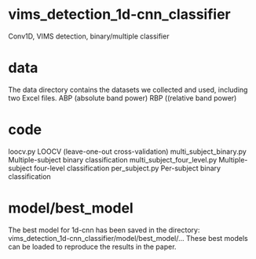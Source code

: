 # vims_detection_1d-cnn_classifier
Conv1D,  VIMS detection,  binary/multiple classifier

# data
The data directory contains the datasets we collected and used, including two Excel files.
ABP (absolute band power)
RBP ((relative band power)

# code
loocv.py     LOOCV (leave-one-out cross-validation)
multi_subject_binary.py    Multiple-subject binary classification
multi_subject_four_level.py    Multiple-subject four-level classification
per_subject.py    Per-subject binary classification

# model/best_model
The best model for 1d-cnn has been saved in the directory: vims_detection_1d-cnn_classifier/model/best_model/...
These best models can be loaded to reproduce the results in the paper.


